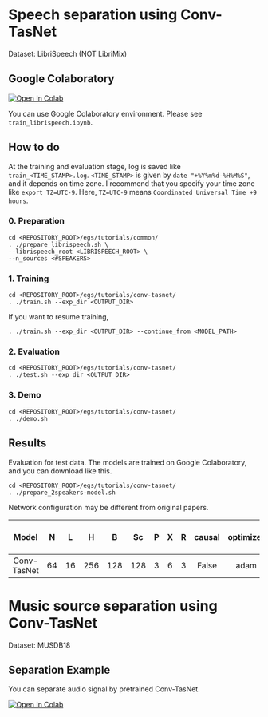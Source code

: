 # Speech separation using Conv-TasNet
Dataset: LibriSpeech (NOT LibriMix)

## Google Colaboratory
[![Open In Colab](https://colab.research.google.com/assets/colab-badge.svg)](https://colab.research.google.com/github/tky823/DNN-based_source_separation/blob/main/egs/tutorials/conv-tasnet/train_librispeech.ipynb)

You can use Google Colaboratory environment. Please see `train_librispeech.ipynb`.

## How to do
At the training and evaluation stage, log is saved like `train_<TIME_STAMP>.log`.
`<TIME_STAMP>` is given by `date "+%Y%m%d-%H%M%S"`, and it depends on time zone.
I recommend that you specify your time zone like `export TZ=UTC-9`.
Here, `TZ=UTC-9` means `Coordinated Universal Time +9 hours`.

### 0. Preparation
```
cd <REPOSITORY_ROOT>/egs/tutorials/common/
. ./prepare_librispeech.sh \
--librispeech_root <LIBRISPEECH_ROOT> \
--n_sources <#SPEAKERS>
```

### 1. Training
```
cd <REPOSITORY_ROOT>/egs/tutorials/conv-tasnet/
. ./train.sh --exp_dir <OUTPUT_DIR>
```

If you want to resume training,
```
. ./train.sh --exp_dir <OUTPUT_DIR> --continue_from <MODEL_PATH>
```

### 2. Evaluation
```
cd <REPOSITORY_ROOT>/egs/tutorials/conv-tasnet/
. ./test.sh --exp_dir <OUTPUT_DIR>
```

### 3. Demo
```
cd <REPOSITORY_ROOT>/egs/tutorials/conv-tasnet/
. ./demo.sh
```

## Results
Evaluation for test data.
The models are trained on Google Colaboratory, and you can download like this.
```
cd <REPOSITORY_ROOT>/egs/tutorials/conv-tasnet/
. ./prepare_2speakers-model.sh
```
Network configuration may be different from original papers.

| Model | N | L | H | B | Sc | P | X | R | causal | optimizer | lr | SI-SDRi [dB] | PESQ | 
| :---: | :---: | :---: | :---: | :---: | :---: | :---: | :---: | :---: | :---: | :---: | :---: | :---: | :---: |
| Conv-TasNet | 64 | 16 | 256 | 128 | 128 | 3 | 6 | 3 | False | adam | 0.001 |  |  |

# Music source separation using Conv-TasNet
Dataset: MUSDB18

## Separation Example
You can separate audio signal by pretrained Conv-TasNet.

[![Open In Colab](https://colab.research.google.com/assets/colab-badge.svg)](https://colab.research.google.com/github/tky823/DNN-based_source_separation/blob/main/egs/tutorials/conv-tasnet/separate_music.ipynb)
